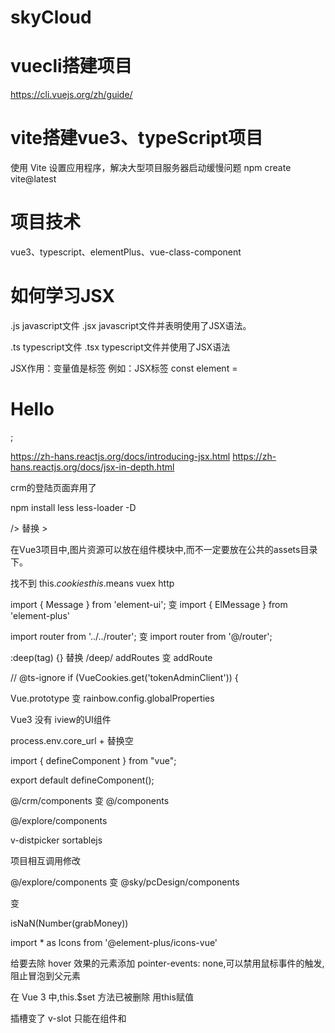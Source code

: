 # skyCloud

# vuecli搭建项目
https://cli.vuejs.org/zh/guide/

# vite搭建vue3、typeScript项目
使用 Vite 设置应用程序，解决大型项目服务器启动缓慢问题
npm create vite@latest

# 项目技术

vue3、typescript、elementPlus、vue-class-component

# 如何学习JSX
.js  javascript文件
.jsx  javascript文件并表明使用了JSX语法。

.ts  typescript文件
.tsx  typescript文件并使用了JSX语法

JSX作用：变量值是标签    例如：JSX标签 const element = <h1>Hello</h1>;

https://zh-hans.reactjs.org/docs/introducing-jsx.html
https://zh-hans.reactjs.org/docs/jsx-in-depth.html






crm的登陆页面弃用了

npm install less less-loader -D

/>  替换  ></input>

在Vue3项目中,图片资源可以放在组件模块中,而不一定要放在公共的assets目录下。



找不到
this.$cookies
this.$means
vuex
http


import { Message } from 'element-ui';
变
import { ElMessage } from 'element-plus'

import router from '../../router';
变
import router from '@/router';



:deep(tag) {} 替换 /deep/
addRoutes 变 addRoute

// @ts-ignore
if (VueCookies.get('tokenAdminClient')) {


Vue.prototype
变
rainbow.config.globalProperties

Vue3 没有 iview的UI组件


process.env.core_url + 
替换空


import {
    defineComponent
} from "vue";

export default defineComponent();


@/crm/components
变
@/components

@/explore/components


v-distpicker
sortablejs


项目相互调用修改

@/explore/components
变
@sky/pcDesign/components




<i class="el-icon-plus"></i>
变
<el-icon><Plus /></el-icon>

isNaN(Number(grabMoney))

import * as Icons from '@element-plus/icons-vue'

给要去除 hover 效果的元素添加 pointer-events: none,可以禁用鼠标事件的触发,阻止冒泡到父元素



在 Vue 3 中,this.$set 方法已被删除
用this赋值




插槽变了
v-slot 只能在组件和 <template> 上使用
slot-scope="scope"
变
v-slot="scope"





.$el.
变
.


:visible.sync
变
v-model

.sync删掉了


要忽略这句代码
// @ts-ignore
VueCookies.get(process.env.VUE_APP_TOKEN_KEY)


@/explore/api/http.js
变
@sky/axios/request2/http.js

@/explore/api/user
变
@sky/axios/request2/user

@/explore/mixins/lyMixin
变
@sky/mixins/lyMixin

@static/
变
@sky/static/

@/pages/
变
@/views/

用法改变
vue3 driver.js



import Vue from 'vue'  --- 这个还有，警告不要使用中
Vue.use()
解决：用引入子组件方式

不要再直接使用 Vue.extend,而要按照 Vue 3 的语法改用 setup、defineComponent 或 Class 语法来定义组件

Main.ts百度地图报错
TypeError: Cannot set properties of undefined (setting '_BMap')

item.component = resolve => require([ '@/views' + item.path + '.vue' ],resolve);
变
item.component = () => import('@/views' + item.path + '.vue');



-webkit-filter: brightness(3);
filter: brightness(3);
亮度提高3倍,使图片变得过度曝光,出现白色偏移
activity

vue3没有mint-ui, 只能换新UI库

@/reportForms/
变
@/

路由
component: resolve => require(['@/views/defaultPath'], resolve)
变
component: () => import('@/views/404.vue')


addRoutes
变
addRoute

vue-router.mjs:1326 Uncaught (in promise) Error: Catch all routes ("*") must now be defined using a param with a custom regexp.
path: '*',
变
path: '/:pathMatch(.*)*',

图片模块化
刷新component问题
vw适配
类名加文件路径
整理插件
罗盘抽奖没显示

npm install vue-luck-draw
变
npm install @lucky-canvas/vue@latest --save

裁切头像，升级版本
npm install vue-cropper@next --save


vue-amap是一套基于Vue 2.0和高德地图的地图组件
npm i -S @vuemap/vue-amap


import echarts from 'echarts'
变
import * as echarts from 'echarts'


在 Vue 3 中,过滤器已经被移除了
全局删filters:
改使用方法过滤


@lljj/vue-json-schema-form 是vue2的
vue3用？
npm install vue-json-schema-form



屏高问题？




v-viewer 目前还不支持 Vue 3

Css 计算问题

element-ui
改为
element-plus

size="mini"
变
size="small"

type="text"
改为
link


<keep-alive>
  <router-view></router-view>
</keep-alive>
改为
<router-view v-slot="{ Component }">
  <keep-alive>
    <component :is="Component" />
  </keep-alive>  
</router-view>


在 React 项目中引入不了src 目录之外的组件

没有变量
$eventBus










